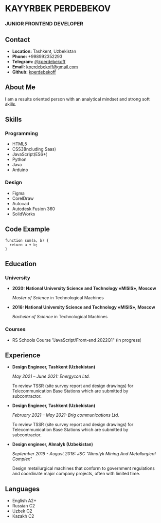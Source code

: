 # KAYYRBEK PERDEBEKOV

### JUNIOR FRONTEND DEVELOPER

## Contact

- **Location:** Tashkent, Uzbekistan
- **Phone:** +998992352293
- **Telegram:** [@kperdebekoff](https://t.me/kperdebekoff)
- **Email:** [kperdebekoff@gmail.com](mailto:kperdebekoff@gmail.com)
- **Github:** [kperdebekoff](https://t.me/kperdebekoff)

## About Me

I am a results oriented person with an analytical mindset and strong soft skills.

## Skills

### Programming

- HTML5
- CSS3(Including Saas)
- JavaScript(ES6+)
- Python
- Java
- Arduino

### Design

- Figma
- CorelDraw
- Autocad
- Autodesk Fusion 360
- SolidWorks

## Code Example

```
function sum(a, b) {
  return a + b;
}
```

## Education

### University

- **2020: National University Science and Technology «MISIS», Moscow**

  _Master of Science_ in Technological Machines

- **2016: National University Science and Technology «MISIS», Moscow**

  _Bachelor of Science_ in Technological Machines

### Courses

- RS Schools Course "JavaScript/Front-end 2022Q1" (in progress)

## Experience

- **Design Engineer, Tashkent (Uzbekistan)**

  _May 2021 – June 2021: Energycon Ltd._

  To review TSSR (site survey report and design drawings) for Telecommunication Base Stations which are submitted by subcontractor.

- **Design Engineer, Tashkent (Uzbekistan)**

  _February 2021 – May 2021: Brig communications Ltd._

  To review TSSR (site survey report and design drawings) for Telecommunication Base Stations which are submitted by subcontractor.

- **Design engineer, Almalyk (Uzbekistan)**

  _September 2016 - August 2018: JSC "Almalyk Mining And Metallurgical Complex"_

  Design metallurgical machines that conform to government regulations and coordinate major company projects, often with limited time.

## Languages

- English A2+
- Russian C2
- Uzbek C2
- Kazakh C2
